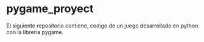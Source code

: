 # pygame_proyect
El siguiente repositorio contiene, codigo de un juego desarrollado en python con la libreria pygame.
